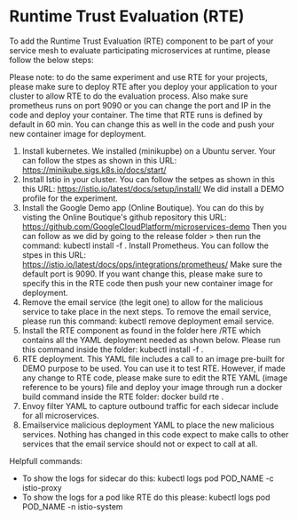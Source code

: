 # Runtime Trust Evaluation (RTE)
To add the Runtime Trust Evaluation (RTE) component to be part of your service mesh to evaluate participating microservices at runtime, please follow the below steps: 

Please note: to do the same experiment and use RTE for your projects, please make sure to deploy RTE after you deploy your application to your cluster to allow RTE to do the evaluation process. Also make sure prometheus runs on port 9090 or you can change the port and IP in the code and deploy your container. The time that RTE runs is defined by default in 60 min. You can change this as well in the code and push your new container image for deployment.

1. Install kubernetes. We installed (minikupbe) on a Ubuntu server. Your can follow the stpes as shown in this URL: https://minikube.sigs.k8s.io/docs/start/
2. Install Istio in your cluster. You can follow the setpes as shown in this this URL: https://istio.io/latest/docs/setup/install/ We did install a DEMO profile for the experiment.
3. Install the Google Demo app (Online Boutique). You can do this by visting the Online Boutique's github repository this URL: https://github.com/GoogleCloudPlatform/microservices-demo Then you can follow as we did by going to the release folder > then run the command: kubectl install -f .
Install Prometheus. You can follow the stpes in this URL: https://istio.io/latest/docs/ops/integrations/prometheus/ Make sure the default port is 9090. If you want change this, please make sure to specify this in the RTE code then push your new container image for deployment.
5. Remove the email service (the legit one) to allow for the malicious service to take place in the next steps. To remove the email service, please run this command: kubectl remove deployment email service. 
6. Install the RTE component as found in the folder here /RTE which contains all the YAML deployment needed as shown below. Please run this command inside the folder: kubectl install -f .
  1. RTE deployment. This YAML file includes a call to an image pre-built for DEMO purpose to be used. You can use it to test RTE. However, if made any change to RTE code, please make sure to edit the RTE YAML (image reference to be yours) file and deploy your image through run a docker build command inside the RTE folder:  docker build rte .
  2. Envoy filter YAML to capture outbound traffic for each sidecar include for all microservices.
  3. Emailservice malicious deployment YAML to place the new malicious services. Nothing has changed in this code expect to make calls to other services that the email service should not or expect to call at all.
  


Helpfull commands: 
- To show the logs for sidecar do this: kubectl logs pod POD_NAME -c istio-proxy 
- To show the logs for a pod like RTE do this please: kubectl logs pod POD_NAME -n istio-system 

